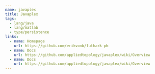 ```yaml
---
name: javaplex
title: Javaplex
tags:
  - lang/java
  - lang/matlab
  - type/persistence
links:
  - name: Homepage
    url: https://github.com/erikvonb/futhark-ph
  - name: Docs
    url: https://github.com/appliedtopology/javaplex/wiki/Overview
  - name: Docs
    url: https://github.com/appliedtopology/javaplex/wiki/Overview
---
```

